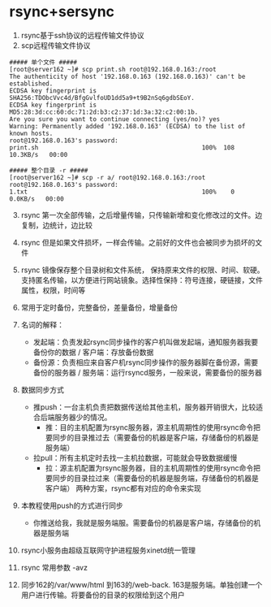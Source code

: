 # rsync+sersync

1. rsync基于ssh协议的远程传输文件协议
2. scp远程传输文件协议
  ```
  ##### 单个文件 #####
  [root@server162 ~]# scp print.sh root@192.168.0.163:/root
  The authenticity of host '192.168.0.163 (192.168.0.163)' can't be established.
  ECDSA key fingerprint is SHA256:TDObcVvc4d/BfgGvlfoUD1dd5a9+t9B2nSq6gdbSEoY.
  ECDSA key fingerprint is MD5:28:3d:cc:60:dc:71:2d:b3:c2:37:1d:3a:32:c2:00:1b.
  Are you sure you want to continue connecting (yes/no)? yes
  Warning: Permanently added '192.168.0.163' (ECDSA) to the list of known hosts.
  root@192.168.0.163's password: 
  print.sh                                             100%  108    10.3KB/s   00:00  
  
  ##### 整个目录 -r #####
  [root@server162 ~]# scp -r a/ root@192.168.0.163:/root
  root@192.168.0.163's password: 
  1.txt                                                100%    0     0.0KB/s   00:00 
  ```
3. rsync 第一次全部传输，之后增量传输，只传输新增和变化修改过的文件。边复制，边统计，边比较
4. rsync 但是如果文件损坏，一样会传输。之前好的文件也会被同步为损坏的文件
5. rsync 镜像保存整个目录树和文件系统， 保持原来文件的权限、时间、软硬。支持匿名传输，以方便进行网站镜象。选择性保持：符号连接，硬链接，文件属性，权限，时间等
5. 常用于定时备份，完整备份，差量备份，增量备份
6. 名词的解释：
    - 发起端：负责发起rsync同步操作的客户机叫做发起端，通知服务器我要备份你的数据 / 客户端：存放备份数据
    - 备份源：负责相应来自客户机rsync同步操作的服务器脚在备份源，需要备份的服务器 / 服务端：运行rsyncd服务，一般来说，需要备份的服务器
  
7. 数据同步方式
    - 推push：一台主机负责把数据传送给其他主机，服务器开销很大，比较适合后端服务器少的情况。
      - 推：目的主机配置为rsync服务器，源主机周期性的使用rsync命令把要同步的目录推过去（需要备份的机器是客户端，存储备份的机器是服务端）
    - 拉pull：所有主机定时去找一主机拉数据，可能就会导致数据缓慢
      - 拉：源主机配置为rsync服务器，目的主机周期性的使用rsync命令把要同步的目录拉过来（需要备份的机器是服务端，存储备份的机器是客户端）
两种方案，rsync都有对应的命令来实现
8. 本教程使用push的方式进行同步
    - 你推送给我，我就是服务端服。需要备份的机器是客户端，存储备份的机器是服务端
9. rsync小服务由超级互联网守护进程服务xinetd统一管理
10. rsync 常用参数 -avz
11. 同步162的/var/www/html 到163的/web-back. 163是服务端。单独创建一个用户进行传输。将要备份的目录的权限给到这个用户

